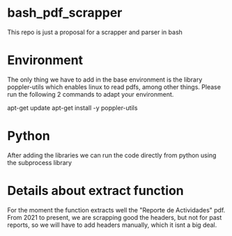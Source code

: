# bash_pdf_scrapper
This repo is just a proposal for a scrapper and parser in bash

# Environment

The only thing we have to add in the base environment is the library poppler-utils which enables linux to read pdfs, among other things. Please run the following 2 commands to adapt your environment.

apt-get update
apt-get install -y poppler-utils


# Python

After adding the libraries we can run the code directly from python using the subprocess library

# Details about extract function

For the moment the function extracts well the "Reporte de Actividades" pdf. From 2021 to present, we are scrapping good the headers, but not for past reports, so we will have to add headers manually, which it isnt a big deal.
